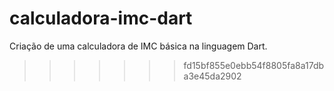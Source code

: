 # calculadora-imc-dart
Criação de uma calculadora de IMC básica na linguagem Dart.
>>>>>>> fd15bf855e0ebb54f8805fa8a17dba3e45da2902
